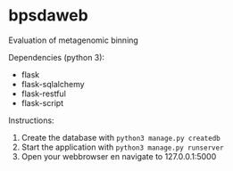 # bpsdaweb
Evaluation of metagenomic binning

Dependencies (python 3):  
* flask
* flask-sqlalchemy
* flask-restful
* flask-script

Instructions:  
1. Create the database with `python3 manage.py createdb`  
2. Start the application with `python3 manage.py runserver`  
3. Open your webbrowser en navigate to 127.0.0.1:5000  
